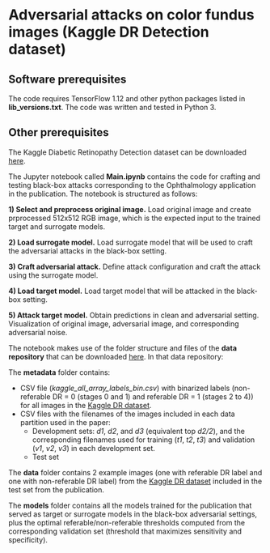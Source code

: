 # Adversarial attacks on color fundus images (Kaggle DR Detection dataset)

## Software prerequisites

The code requires TensorFlow 1.12 and other python packages listed in **lib_versions.txt**.
The code was written and tested in Python 3.

## Other prerequisites

The Kaggle Diabetic Retinopathy Detection dataset can be downloaded [here](https://www.kaggle.com/c/diabetic-retinopathy-detection/data).

The Jupyter notebook called **Main.ipynb** contains the code for crafting and testing black-box attacks corresponding to the Ophthalmology application in the publication. The notebook is structured as follows:

**1) Select and preprocess original image.** Load original image and create prprocessed 512x512 RGB image, which is the expected input to the trained target and surrogate models.

**2) Load surrogate model.** Load surrogate model that will be used to craft the adversarial attacks in the black-box setting.

**3) Craft adversarial attack.** Define attack configuration and craft the attack using the surrogate model.

**4) Load target model.** Load target model that will be attacked in the black-box setting. 

**5) Attack target model.** Obtain predictions in clean and adversarial setting. Visualization of original image, adversarial image, and corresponding adversarial noise.

The notebook makes use of the folder structure and files of the **data repository** that can be downloaded [here](link). In that data repository:

The **metadata** folder contains:
- CSV file (*kaggle_all_array_labels_bin.csv*) with binarized labels (non-referable DR = 0 (stages 0 and 1) and referable DR = 1 (stages 2 to 4)) for all images in the [Kaggle DR dataset](https://www.kaggle.com/c/diabetic-retinopathy-detection). 
- CSV files with the filenames of the images included in each data partition used in the paper:
    - Development sets: *d1*, *d2*, and *d3* (equivalent top *d2/2*), and the corresponding filenames used for training (*t1*, *t2*, *t3*) and validation (*v1*, *v2*, *v3*) in each development set.
    - Test set

The **data** folder contains 2 example images (one with referable DR label and one with non-referable DR label) from the [Kaggle DR dataset](https://www.kaggle.com/c/diabetic-retinopathy-detection) included in the test set from the publication. 

The **models** folder contains all the models trained for the publication that served as target or surrogate models in the black-box adversarial settings, plus the optimal referable/non-referable thresholds computed from the corresponding validation set (threshold that maximizes sensitivity and specificity).
